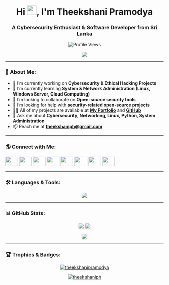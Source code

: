 <h1 align="center">Hi <img src="https://raw.githubusercontent.com/TheekshaniPramodya/TheekshaniPramodya/main/wave.gif" width="30px">, I'm Theekshani Pramodya</h1>
<h3 align="center">A Cybersecurity Enthusiast & Software Developer from Sri Lanka</h3>

<p align="center">
  <img src="https://komarev.com/ghpvc/?username=TheekshaniPramodya&style=flat-square&color=blue" alt="Profile Views"/>
</p>

<div align="center">
  <img src="https://readme-typing-svg.herokuapp.com?font=Fira+Code&pause=1000&color=F75C7E&center=true&vCenter=true&width=450&lines=Cybersecurity+%7C+Software+Development;Linux+%7C+Networking+%7C+Cloud;System+%26+Network+Administration;Open+Source+Contributor;Always+learning+new+things!"/>
</div>

---

### 🚀 About Me:
- 🔭 I’m currently working on **Cybersecurity & Ethical Hacking Projects**
- 🌱 I’m currently learning **System & Network Administration (Linux, Windows Server, Cloud Computing)**
- 👯 I’m looking to collaborate on **Open-source security tools**
- 🤝 I’m looking for help with **security-related open-source projects**
- 👨‍💻 All of my projects are available at **[My Portfolio](https://theekshani.vercel.app/)** and **[GitHub](https://github.com/TheekshaniPramodya)**
- 💬 Ask me about **Cybersecurity, Networking, Linux, Python, System Administration**
- 📫 Reach me at **theekshaniph@gmail.com**

---

### 🌎 Connect with Me:
<p align="left">
<a href="https://dev.to/theekshanipramodya" target="blank"><img src="https://raw.githubusercontent.com/rahuldkjain/github-profile-readme-generator/master/src/images/icons/Social/devto.svg" height="30" width="40"/></a>
<a href="https://twitter.com/theekshaniph" target="blank"><img src="https://raw.githubusercontent.com/rahuldkjain/github-profile-readme-generator/master/src/images/icons/Social/twitter.svg" height="30" width="40"/></a>
<a href="https://linkedin.com/in/theekshanipramodya" target="blank"><img src="https://raw.githubusercontent.com/rahuldkjain/github-profile-readme-generator/master/src/images/icons/Social/linked-in-alt.svg" height="30" width="40"/></a>
<a href="https://stackoverflow.com/users/30140456" target="blank"><img src="https://raw.githubusercontent.com/rahuldkjain/github-profile-readme-generator/master/src/images/icons/Social/stack-overflow.svg" height="30" width="40"/></a>
<a href="https://codesandbox.com/theekshaniph" target="blank"><img src="https://raw.githubusercontent.com/rahuldkjain/github-profile-readme-generator/master/src/images/icons/Social/codesandbox.svg" height="30" width="40"/></a>
<a href="https://fb.com/theekshanipramodya" target="blank"><img src="https://raw.githubusercontent.com/rahuldkjain/github-profile-readme-generator/master/src/images/icons/Social/facebook.svg" height="30" width="40"/></a>
<a href="https://instagram.com/theekshanipramodya" target="blank"><img src="https://raw.githubusercontent.com/rahuldkjain/github-profile-readme-generator/master/src/images/icons/Social/instagram.svg" height="30" width="40"/></a>
<a href="https://dribbble.com/theekshaniph" target="blank"><img src="https://raw.githubusercontent.com/rahuldkjain/github-profile-readme-generator/master/src/images/icons/Social/dribbble.svg" height="30" width="40"/></a>
</p>

---

### 🛠 Languages & Tools:
<p align="center">
  <img src="https://skillicons.dev/icons?i=linux,windows,bash,python,c,cpp,java,js,ts,nodejs,react,angular,flutter,dart,mysql,mongodb,postgres,git,docker,aws,azure,gcp,figma,redux,flask,express,bootstrap"/>
</p>

---

### 📊 GitHub Stats:
<p align="center">
  <img src="https://github-readme-streak-stats.herokuapp.com/?user=TheekshaniPramodya&theme=dark&hide_border=true"/>
  <img src="https://github-readme-stats.vercel.app/api?username=TheekshaniPramodya&show_icons=true&theme=dark&hide_border=true"/>
</p>

<p align="center">
  <img src="https://github-profile-summary-cards.vercel.app/api/cards/profile-details?username=TheekshaniPramodya&theme=github_dark"/>
</p>

---

### 🏆 Trophies & Badges:
<p align="center">
  <a href="https://github.com/ryo-ma/github-profile-trophy"><img src="https://github-profile-trophy.vercel.app/?username=TheekshaniPramodya&theme=darkhub" alt="theekshanipramodya"/></a>
</p>

<p align="center">
  <a href="https://twitter.com/theekshaniph" target="blank"><img src="https://img.shields.io/twitter/follow/theekshaniph?logo=twitter&style=for-the-badge" alt="theekshaniph"/></a>
</p>
